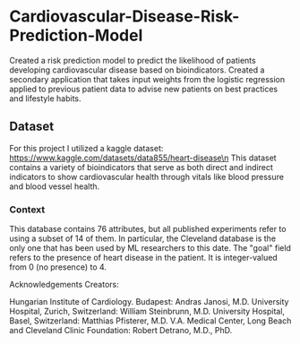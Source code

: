 # Cardiovascular-Disease-Risk-Prediction-Model
Created a risk prediction model to predict the likelihood of patients developing cardiovascular disease based on bioindicators. Created a secondary application that takes input weights from the logistic regression applied to previous patient data to advise new patients on best practices and lifestyle habits. 

## Dataset
For this project I utilized a kaggle dataset: https://www.kaggle.com/datasets/data855/heart-disease\n
This dataset contains a variety of bioindicators that serve as both direct and indirect indicators to show cardiovascular health through vitals like blood pressure and blood vessel health. 

### Context
This database contains 76 attributes, but all published experiments refer to using a subset of 14 of them. In particular, the Cleveland database is the only one that has been used by ML researchers to
this date. The "goal" field refers to the presence of heart disease in the patient. It is integer-valued from 0 (no presence) to 4.

Acknowledgements
Creators:

Hungarian Institute of Cardiology. Budapest: Andras Janosi, M.D.
University Hospital, Zurich, Switzerland: William Steinbrunn, M.D.
University Hospital, Basel, Switzerland: Matthias Pfisterer, M.D.
V.A. Medical Center, Long Beach and Cleveland Clinic Foundation: Robert Detrano, M.D., PhD.
